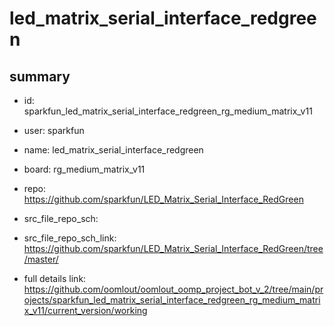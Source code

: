 # led_matrix_serial_interface_redgreen
 
## summary 
* id: sparkfun_led_matrix_serial_interface_redgreen_rg_medium_matrix_v11
* user: sparkfun
* name: led_matrix_serial_interface_redgreen
* board: rg_medium_matrix_v11
* repo: https://github.com/sparkfun/LED_Matrix_Serial_Interface_RedGreen



* src_file_repo_sch: 
* src_file_repo_sch_link: https://github.com/sparkfun/LED_Matrix_Serial_Interface_RedGreen/tree/master/
* full details link: https://github.com/oomlout/oomlout_oomp_project_bot_v_2/tree/main/projects/sparkfun_led_matrix_serial_interface_redgreen_rg_medium_matrix_v11/current_version/working  







